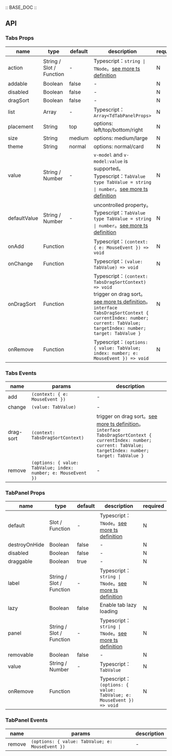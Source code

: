 :: BASE_DOC ::

## API
### Tabs Props

name | type | default | description | required
-- | -- | -- | -- | --
action | String / Slot / Function | - | Typescript：`string \| TNode`。[see more ts definition](https://github.com/Tencent/tdesign-vue-next/blob/develop/src/common.ts) | N
addable | Boolean | false | \- | N
disabled | Boolean | false | \- | N
dragSort | Boolean | false | \- | N
list | Array | - | Typescript：`Array<TdTabPanelProps>` | N
placement | String | top | options: left/top/bottom/right | N
size | String | medium | options: medium/large | N
theme | String | normal | options: normal/card | N
value | String / Number | - | `v-model` and `v-model:value` is supported。Typescript：`TabValue` `type TabValue = string \| number`。[see more ts definition](https://github.com/Tencent/tdesign-vue-next/tree/develop/src/tabs/type.ts) | N
defaultValue | String / Number | - | uncontrolled property。Typescript：`TabValue` `type TabValue = string \| number`。[see more ts definition](https://github.com/Tencent/tdesign-vue-next/tree/develop/src/tabs/type.ts) | N
onAdd | Function |  | Typescript：`(context: { e: MouseEvent }) => void`<br/> | N
onChange | Function |  | Typescript：`(value: TabValue) => void`<br/> | N
onDragSort | Function |  | Typescript：`(context: TabsDragSortContext) => void`<br/>trigger on drag sort。[see more ts definition](https://github.com/Tencent/tdesign-vue-next/tree/develop/src/tabs/type.ts)。<br/>`interface TabsDragSortContext { currentIndex: number; current: TabValue; targetIndex: number; target: TabValue }`<br/> | N
onRemove | Function |  | Typescript：`(options: { value: TabValue; index: number; e: MouseEvent }) => void`<br/> | N

### Tabs Events

name | params | description
-- | -- | --
add | `(context: { e: MouseEvent })` | \-
change | `(value: TabValue)` | \-
drag-sort | `(context: TabsDragSortContext)` | trigger on drag sort。[see more ts definition](https://github.com/Tencent/tdesign-vue-next/tree/develop/src/tabs/type.ts)。<br/>`interface TabsDragSortContext { currentIndex: number; current: TabValue; targetIndex: number; target: TabValue }`<br/>
remove | `(options: { value: TabValue; index: number; e: MouseEvent })` | \-

### TabPanel Props

name | type | default | description | required
-- | -- | -- | -- | --
default | Slot / Function | - | Typescript：`TNode`。[see more ts definition](https://github.com/Tencent/tdesign-vue-next/blob/develop/src/common.ts) | N
destroyOnHide | Boolean | false | \- | N
disabled | Boolean | false | \- | N
draggable | Boolean | true | \- | N
label | String / Slot / Function | - | Typescript：`string \| TNode`。[see more ts definition](https://github.com/Tencent/tdesign-vue-next/blob/develop/src/common.ts) | N
lazy | Boolean | false | Enable tab lazy loading | N
panel | String / Slot / Function | - | Typescript：`string \| TNode`。[see more ts definition](https://github.com/Tencent/tdesign-vue-next/blob/develop/src/common.ts) | N
removable | Boolean | false | \- | N
value | String / Number | - | Typescript：`TabValue` | N
onRemove | Function |  | Typescript：`(options: { value: TabValue; e: MouseEvent }) => void`<br/> | N

### TabPanel Events

name | params | description
-- | -- | --
remove | `(options: { value: TabValue; e: MouseEvent })` | \-
